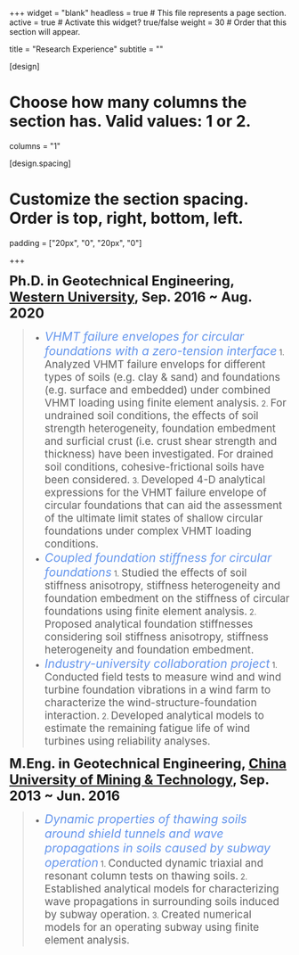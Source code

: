 +++
widget = "blank"
headless = true  # This file represents a page section.
active = true  # Activate this widget? true/false
weight = 30  # Order that this section will appear.

title = "Research Experience"
subtitle = ""

[design]
  # Choose how many columns the section has. Valid values: 1 or 2.
  columns = "1"

[design.spacing]
  # Customize the section spacing. Order is top, right, bottom, left.
  padding = ["20px", "0", "20px", "0"]

+++
&nbsp;

<span style="font-size:18pt;">**Ph.D. in Geotechnical Engineering, [Western University](https://www.eng.uwo.ca/grc/), Sep. 2016 ~ Aug. 2020**</span>

> * <span style="color:#6495ED; font-size:16pt;">*VHMT failure envelopes for circular foundations with a zero-tension interface*</span>
    1. <span style="font-size:14pt;">Analyzed VHMT failure envelops for different types of soils (e.g. clay & sand) and foundations (e.g. surface and embedded) under combined VHMT loading using finite element analysis.</span>
    2. <span style="font-size:14pt;">For undrained soil conditions, the effects of soil strength heterogeneity, foundation embedment and surficial crust (i.e. crust shear strength and thickness) have been investigated. For drained soil conditions, cohesive-frictional soils have been considered.</span>
    3. <span style="font-size:14pt;">Developed 4-D analytical expressions for the VHMT failure envelope of circular foundations that can aid the assessment of the ultimate limit states of shallow circular foundations under complex VHMT loading conditions.</span>
> * <span style="color:#6495ED; font-size:16pt;">*Coupled foundation stiffness for circular foundations*</span>
    1. <span style="font-size:14pt;">Studied the effects of soil stiffness anisotropy, stiffness heterogeneity and foundation embedment on the stiffness of circular foundations using finite element analysis.</span>
    2. <span style="font-size:14pt;">Proposed analytical foundation stiffnesses considering soil stiffness anisotropy, stiffness heterogeneity and foundation embedment.</span>
> * <span style="color:#6495ED; font-size:16pt;">*Industry-university collaboration project*</span>
    1. <span style="font-size:14pt;">Conducted field tests to measure wind and wind turbine foundation vibrations in a wind farm to characterize the wind-structure-foundation interaction.</span>
    2. <span style="font-size:14pt;">Developed analytical models to estimate the remaining fatigue life of wind turbines using reliability analyses.</span>
&nbsp;
&nbsp;


<span style="font-size:18pt;">**M.Eng. in Geotechnical Engineering, [China University of Mining & Technology](http://www.cumt.edu.cn/), Sep. 2013 ~ Jun. 2016**</span>

> * <span style="color:#6495ED; font-size:16pt;">*Dynamic properties of thawing soils around shield tunnels and wave propagations in soils caused by subway operation*</span>
    1. <span style="font-size:14pt;">Conducted dynamic triaxial and resonant column tests on thawing soils.</span>
    2. <span style="font-size:14pt;">Established analytical models for characterizing wave propagations in surrounding soils induced by subway operation.</span>
    3. <span style="font-size:14pt;">Created numerical models for an operating subway using finite element analysis.</span>
